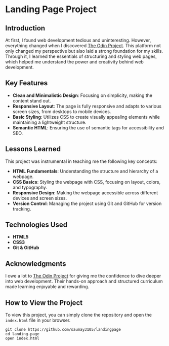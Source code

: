 # Landing Page Project

## Introduction

At first, I found web development tedious and uninteresting. However, everything changed when I discovered [The Odin Project](https://www.theodinproject.com/). This platform not only changed my perspective but also laid a strong foundation for my skills. Through it, I learned the essentials of structuring and styling web pages, which helped me understand the power and creativity behind web development.

## Key Features

- **Clean and Minimalistic Design**: Focusing on simplicity, making the content stand out.
- **Responsive Layout**: The page is fully responsive and adapts to various screen sizes, from desktops to mobile devices.
- **Basic Styling**: Utilizes CSS to create visually appealing elements while maintaining a lightweight structure.
- **Semantic HTML**: Ensuring the use of semantic tags for accessibility and SEO.

## Lessons Learned

This project was instrumental in teaching me the following key concepts:

- **HTML Fundamentals**: Understanding the structure and hierarchy of a webpage.
- **CSS Basics**: Styling the webpage with CSS, focusing on layout, colors, and typography.
- **Responsive Design**: Making the webpage accessible across different devices and screen sizes.
- **Version Control**: Managing the project using Git and GitHub for version tracking.

## Technologies Used

- **HTML5**
- **CSS3**
- **Git & GitHub**

## Acknowledgments

I owe a lot to [The Odin Project](https://www.theodinproject.com/) for giving me the confidence to dive deeper into web development. Their hands-on approach and structured curriculum made learning enjoyable and rewarding.

## How to View the Project

To view this project, you can simply clone the repository and open the `index.html` file in your browser.

```
git clone https://github.com/saumay3105/landingpage
cd landing-page
open index.html
```
